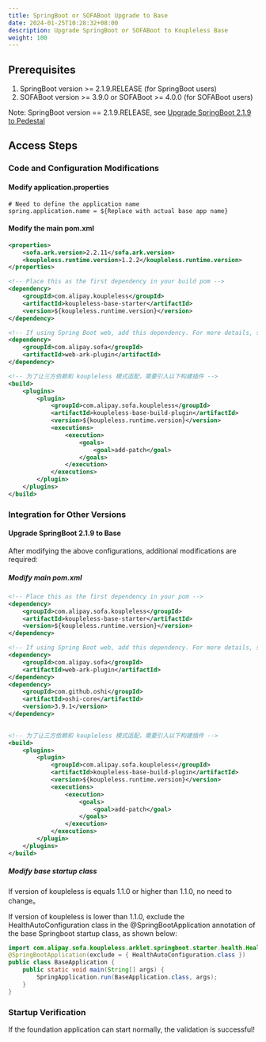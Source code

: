 ```yaml
---
title: SpringBoot or SOFABoot Upgrade to Base
date: 2024-01-25T10:28:32+08:00
description: Upgrade SpringBoot or SOFABoot to Koupleless Base
weight: 100
---
```


## Prerequisites

1. SpringBoot version >= 2.1.9.RELEASE (for SpringBoot users)
2. SOFABoot version >= 3.9.0 or SOFABoot >= 4.0.0 (for SOFABoot users)

Note: SpringBoot version == 2.1.9.RELEASE, see [Upgrade SpringBoot 2.1.9 to Pedestal](#upgrade-springboot-219-to-base)

## Access Steps

### Code and Configuration Modifications

#### Modify application.properties

```properties
# Need to define the application name
spring.application.name = ${Replace with actual base app name}
```

#### Modify the main pom.xml

```xml
<properties>
    <sofa.ark.version>2.2.11</sofa.ark.version>
    <koupleless.runtime.version>1.2.2</koupleless.runtime.version>
</properties>
```

```xml
<!-- Place this as the first dependency in your build pom -->
<dependency>
    <groupId>com.alipay.koupleless</groupId>
    <artifactId>koupleless-base-starter</artifactId>
    <version>${koupleless.runtime.version}</version>
</dependency>

<!-- If using Spring Boot web, add this dependency. For more details, see https://www.sofastack.tech/projects/sofa-boot/sofa-ark-multi-web-component-deploy/ -->
<dependency>
    <groupId>com.alipay.sofa</groupId>
    <artifactId>web-ark-plugin</artifactId>
</dependency>

<!-- 为了让三方依赖和 koupleless 模式适配，需要引入以下构建插件 -->
<build>
    <plugins>
        <plugin>
            <groupId>com.alipay.sofa.koupleless</groupId>
            <artifactId>koupleless-base-build-plugin</artifactId>
            <version>${koupleless.runtime.version}</version>
            <executions>
                <execution>
                    <goals>
                        <goal>add-patch</goal>
                    </goals>
                </execution>
            </executions>
        </plugin>
    </plugins>
</build>
```

### Integration for Other Versions

#### Upgrade SpringBoot 2.1.9 to Base

After modifying the above configurations, additional modifications are required:

##### Modify main pom.xml

```xml
<!-- Place this as the first dependency in your pom -->
<dependency>
    <groupId>com.alipay.sofa.koupleless</groupId>
    <artifactId>koupleless-base-starter</artifactId>
    <version>${koupleless.runtime.version}</version>
</dependency>

<!-- If using Spring Boot web, add this dependency. For more details, see https://www.sofastack.tech/projects/sofa-boot/sofa-ark-multi-web-component-deploy/ -->
<dependency>
    <groupId>com.alipay.sofa</groupId>
    <artifactId>web-ark-plugin</artifactId>
</dependency>
<dependency>
    <groupId>com.github.oshi</groupId>
    <artifactId>oshi-core</artifactId>
    <version>3.9.1</version>
</dependency>

        
<!-- 为了让三方依赖和 koupleless 模式适配，需要引入以下构建插件 -->
<build>
    <plugins>
        <plugin>
            <groupId>com.alipay.sofa.koupleless</groupId>
            <artifactId>koupleless-base-build-plugin</artifactId>
            <version>${koupleless.runtime.version}</version>
            <executions>
                <execution>
                    <goals>
                        <goal>add-patch</goal>
                    </goals>
                </execution>
            </executions>
        </plugin>
    </plugins>
</build>
```

##### Modify base startup class

If version of koupleless is equals 1.1.0 or higher than 1.1.0, no need to change。

If version of koupleless is lower than 1.1.0, exclude the HealthAutoConfiguration class in the @SpringBootApplication annotation of the base Springboot startup class, as shown below:

```java
import com.alipay.sofa.koupleless.arklet.springboot.starter.health.HealthAutoConfiguration;
@SpringBootApplication(exclude = { HealthAutoConfiguration.class })
public class BaseApplication {
    public static void main(String[] args) {
        SpringApplication.run(BaseApplication.class, args);
    }
}
```

### Startup Verification

If the foundation application can start normally, the validation is successful!

<br/>
<br/>
